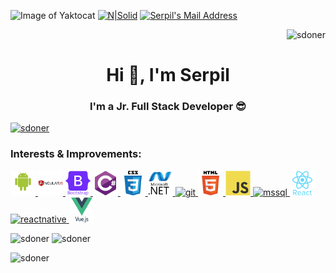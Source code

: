 ![Image of Yaktocat](https://media-exp1.licdn.com/dms/image/C511BAQH9_ODPQuKaAQ/company-background_10000/0/1549007428516?e=2159024400&v=beta&t=FxZ8-J8YVDQ82P5Rmvl8h23vJ_RAA9a8JWuu4loiFEM)
[![N|Solid](https://www.resimag.com/p1/401c890eeaa5.png)](https://www.linkedin.com/in/serpil-d%C3%B6ner/)
  <a href="mailto:business.serpildoner@gmail.com" target="_blank" rel="nofollow"><img alt="Serpil's Mail Address" src="https://www.resimag.com/p1/39a70d7765bd.png" /></a>  
  <p align="right"> <img src="https://komarev.com/ghpvc/?username=sdoner&label=Profile%20views&color=0e75b6&style=flat" float:right alt="sdoner" /> </p>

<h1 align="center">Hi 👋, I'm Serpil</h1>
<h3 align="center">I'm a Jr. Full Stack Developer 😎</h3>



<p align="left"> <a href="https://github.com/ryo-ma/github-profile-trophy"><img src="https://github-profile-trophy.vercel.app/?username=sdoner" alt="sdoner" /></a> </p>


<h3 align="left">Interests & Improvements:</h3>
<p align="left"> <a href="https://developer.android.com" target="_blank"> <img src="https://raw.githubusercontent.com/devicons/devicon/master/icons/android/android-original-wordmark.svg" alt="android" width="40" height="40"/> </a> <a href="https://angular.io" target="_blank"> <img src="https://raw.githubusercontent.com/devicons/devicon/master/icons/angularjs/angularjs-original-wordmark.svg" alt="angularjs" width="40" height="40"/> </a> <a href="https://getbootstrap.com" target="_blank"> <img src="https://raw.githubusercontent.com/devicons/devicon/master/icons/bootstrap/bootstrap-plain-wordmark.svg" alt="bootstrap" width="40" height="40"/> </a> <a href="https://www.w3schools.com/cs/" target="_blank"> <img src="https://raw.githubusercontent.com/devicons/devicon/master/icons/csharp/csharp-original.svg" alt="csharp" width="40" height="40"/> </a> <a href="https://www.w3schools.com/css/" target="_blank"> <img src="https://raw.githubusercontent.com/devicons/devicon/master/icons/css3/css3-original-wordmark.svg" alt="css3" width="40" height="40"/> </a> <a href="https://dotnet.microsoft.com/" target="_blank"> <img src="https://raw.githubusercontent.com/devicons/devicon/master/icons/dot-net/dot-net-original-wordmark.svg" alt="dotnet" width="40" height="40"/> </a> <a href="https://git-scm.com/" target="_blank"> <img src="https://www.vectorlogo.zone/logos/git-scm/git-scm-icon.svg" alt="git" width="40" height="40"/> </a> <a href="https://www.w3.org/html/" target="_blank"> <img src="https://raw.githubusercontent.com/devicons/devicon/master/icons/html5/html5-original-wordmark.svg" alt="html5" width="40" height="40"/> </a> <a href="https://developer.mozilla.org/en-US/docs/Web/JavaScript" target="_blank"> <img src="https://raw.githubusercontent.com/devicons/devicon/master/icons/javascript/javascript-original.svg" alt="javascript" width="40" height="40"/> </a> <a href="https://www.microsoft.com/en-us/sql-server" target="_blank"> <img src="https://cdn.worldvectorlogo.com/logos/microsoft-sql-server.svg" alt="mssql" width="40" height="40"/> </a> <a href="https://reactjs.org/" target="_blank"> <img src="https://raw.githubusercontent.com/devicons/devicon/master/icons/react/react-original-wordmark.svg" alt="react" width="40" height="40"/> </a> <a href="https://reactnative.dev/" target="_blank"> <img src="https://reactnative.dev/img/header_logo.svg" alt="reactnative" width="40" height="40"/> </a> <a href="https://vuejs.org/" target="_blank"> <img src="https://raw.githubusercontent.com/devicons/devicon/master/icons/vuejs/vuejs-original-wordmark.svg" alt="vuejs" width="40" height="40"/> </a> </p>



<p><img align="left" src="https://github-readme-streak-stats.herokuapp.com/?user=sdoner&" alt="sdoner"/></p>
 
<p>&nbsp;<img align="top" src="https://github-readme-stats.vercel.app/api?username=sdoner&show_icons=true&locale=en" alt="sdoner"/></p>

<p><img align="left" src="https://github-readme-stats.vercel.app/api/top-langs?username=sdoner&show_icons=true&locale=en&layout=compact" alt="sdoner" /></p>





